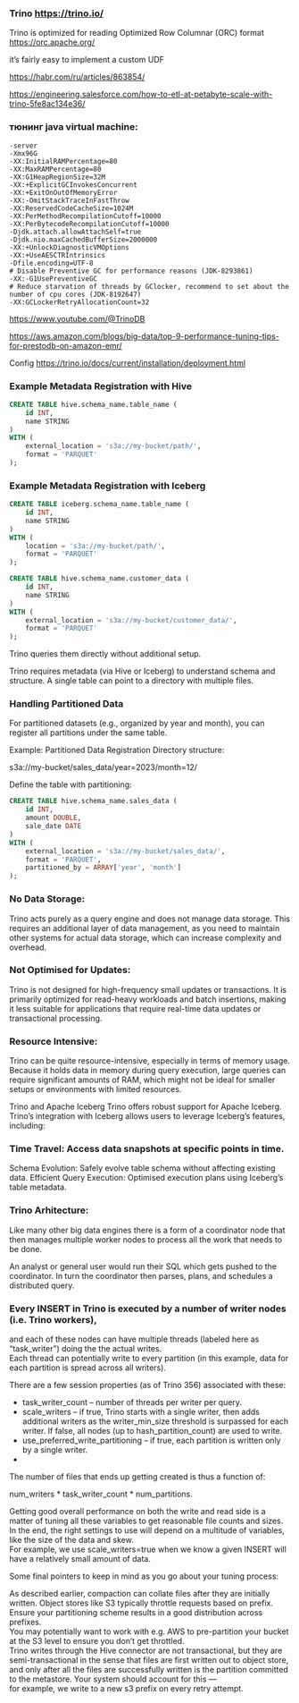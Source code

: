 ### Trino https://trino.io/
Trino is optimized for reading  Optimized Row Columnar (ORC) format https://orc.apache.org/

 it’s fairly easy to implement a custom UDF
 
https://habr.com/ru/articles/863854/

https://engineering.salesforce.com/how-to-etl-at-petabyte-scale-with-trino-5fe8ac134e36/

### тюнинг java virtual machine:
```
-server
-Xmx96G
-XX:InitialRAMPercentage=80
-XX:MaxRAMPercentage=80
-XX:G1HeapRegionSize=32M
-XX:+ExplicitGCInvokesConcurrent
-XX:+ExitOnOutOfMemoryError
-XX:-OmitStackTraceInFastThrow
-XX:ReservedCodeCacheSize=1024M
-XX:PerMethodRecompilationCutoff=10000
-XX:PerBytecodeRecompilationCutoff=10000
-Djdk.attach.allowAttachSelf=true
-Djdk.nio.maxCachedBufferSize=2000000
-XX:+UnlockDiagnosticVMOptions
-XX:+UseAESCTRIntrinsics
-Dfile.encoding=UTF-8
# Disable Preventive GC for performance reasons (JDK-8293861)
-XX:-G1UsePreventiveGC  
# Reduce starvation of threads by GClocker, recommend to set about the number of cpu cores (JDK-8192647)
-XX:GCLockerRetryAllocationCount=32

```

https://www.youtube.com/@TrinoDB


https://aws.amazon.com/blogs/big-data/top-9-performance-tuning-tips-for-prestodb-on-amazon-emr/

Config 
https://trino.io/docs/current/installation/deployment.html

### Example Metadata Registration with Hive
```sql
CREATE TABLE hive.schema_name.table_name (  
    id INT,  
    name STRING  
)  
WITH (  
    external_location = 's3a://my-bucket/path/',  
    format = 'PARQUET'  
);
```
### Example Metadata Registration with Iceberg
```sql
CREATE TABLE iceberg.schema_name.table_name (  
    id INT,  
    name STRING  
)  
WITH (  
    location = 's3a://my-bucket/path/',  
    format = 'PARQUET'  
);

CREATE TABLE hive.schema_name.customer_data (  
    id INT,  
    name STRING  
)  
WITH (  
    external_location = 's3a://my-bucket/customer_data/',  
    format = 'PARQUET'  
);
```
 
 
Trino queries them directly without additional setup.

Trino requires metadata (via Hive or Iceberg) to understand schema and structure.
A single table can point to a directory with multiple files.


### Handling Partitioned Data
For partitioned datasets (e.g., organized by year and month), you can register all partitions under the same table.

Example: Partitioned Data Registration
Directory structure:

s3a://my-bucket/sales_data/year=2023/month=12/  

Define the table with partitioning:
```sql
CREATE TABLE hive.schema_name.sales_data (  
    id INT,  
    amount DOUBLE,  
    sale_date DATE  
)  
WITH (  
    external_location = 's3a://my-bucket/sales_data/',  
    format = 'PARQUET',  
    partitioned_by = ARRAY['year', 'month']  
);
```

### No Data Storage:

Trino acts purely as a query engine and does not manage data storage.
This requires an additional layer of data management, as you need to maintain other systems for actual data storage,
 which can increase complexity and overhead.


### Not Optimised for Updates:
Trino is not designed for high-frequency small updates or transactions.
It is primarily optimized for read-heavy workloads and batch insertions,
making it less suitable for applications that require real-time data updates or transactional processing.


### Resource Intensive:
Trino can be quite resource-intensive, especially in terms of memory usage.
Because it holds data in memory during query execution, large queries can require significant amounts of RAM, 
which might not be ideal for smaller setups or environments with limited resources.

Trino and Apache Iceberg
Trino offers robust support for Apache Iceberg. Trino’s integration with Iceberg allows users to leverage Iceberg’s features, including:

### Time Travel: Access data snapshots at specific points in time.
Schema Evolution: Safely evolve table schema without affecting existing data.
Efficient Query Execution: Optimised execution plans using Iceberg’s table metadata.

### Trino Arhitecture:
Like many other big data engines there is a form of a coordinator node that then manages
 multiple worker nodes to process all the work that needs to be done.

An analyst or general user would run their SQL which gets pushed to the coordinator.
In turn the coordinator then parses, plans, and schedules a distributed query.


### Every INSERT in Trino is executed by a number of writer nodes (i.e. Trino workers), 
and each of these nodes can have multiple threads (labeled here as “task_writer”) doing the the actual writes.   
Each thread can potentially write to every partition (in this example, data for each partition is spread across all writers).

There are a few session properties (as of Trino 356) associated with these:

- task_writer_count – number of threads per writer per query.
- scale_writers – if true, Trino starts with a single writer, then adds additional writers as the writer_min_size threshold is surpassed for each writer.
   If false, all nodes (up to hash_partition_count) are used to write.
- use_preferred_write_partitioning – if true, each partition is written only by a single writer.
- 
The number of files that ends up getting created is thus a function of:

 num_writers * task_writer_count * num_partitions.

Getting good overall performance on both the write and read side is a matter of tuning all these variables to get reasonable file counts and sizes.
In the end, the right settings to use will depend on a multitude of variables, like the size of the data and skew.   
For example, we use scale_writers=true when we know a given INSERT will have a relatively small amount of data.  

Some final pointers to keep in mind as you go about your tuning process:

As described earlier, compaction can collate files after they are initially written.
Object stores like S3 typically throttle requests based on prefix.
Ensure your partitioning scheme results in a good distribution across prefixes.   
You may potentially want to work with e.g. AWS to pre-partition your bucket at the S3 level to ensure you don’t get throttled.  
Trino writes through the Hive connector are not transactional, but they are semi-transactional in the sense that files are first written out to object store,   
and only after all the files are successfully written is the partition committed to the metastore. Your system should account for this —   
for example, we write to a new s3 prefix on every retry attempt.
